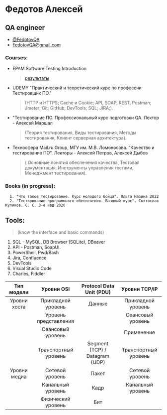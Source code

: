# Федотов Алексей
## QA engineer

- [@FedotovQA](https://t.me/FedotovQA)
- [FedotovQA@gmail.com](mailto:FedotovQA@gmail.com)

### Courses:
- EPAM Software Testing Introduction
  > [результаты](https://github.com/FedotovQA/Portfolio/blob/main/Opera%20Снимок_2023-03-21_153342_elearn.epam.com.png)

- UDEMY "Практический и теоретический курс по профессии Тестировщик ПО." 
  > (НТТР и HTTPS; Cache и Cookie; API, SOAP, REST, Postman; Jmeter; Git; GitHub; DevTools; SQL; JIRA;).

- "Тестирование ПО. Профессиональный курс подготовки QA. Лектор - Алексей Маршал
  > (Теория тестирования, Виды тестирования, Методы тестирования, Клиент серверная архитектура).

- Техносфера Mail.ru Group, МГУ им. М.В. Ломоносова. "Качество и тестирование ПО". Лекторы - Алексей Петров, Алексей Дыбов
  > ( Основные понятия обеспечения качества, Тестовая документация, Инструменты управления тестами, Менеджмент тестирования).

### Books (in progress):
```
  1. "Что такое тестирование. Курс молодого бойца". Ольга Назина 2022
  2. "Тестирование программного обеспечения. Базовый курс". Святослав Куликов. С. С. 3-е изд 2020
```
 
 ## Tools:
> (know the interface and basic commands)

1. SQL - MySQL, DB Browser (SQLite), DBeaver
2. API - Postman, SoapUI.
3. PowerShell, Pwd/Bash
4. Jira, Confluence
5. DevTools
6. Visual Studio Code
7. Charles, Fiddler



|  Тип модели  |       Уровни OSI      |    Protocol Data Unit (PDU)    |     Уровни TCP/IP    |
|:------------:|:---------------------:|:------------------------------:|:--------------------:|
| Уровни хоста |   Прикладной уровень  |             Данные             |  Прикладной уровень  |
|              | Уровень представления |                                |   Сеансовый уровень  |
|              |   Сеансовый уровень   |                                |      Применение      |
|              |  Транспортный уровень | Segment (TCP) / Datagram (UDP) | Транспортный уровень |
| Уровни медиа |    Сетевой уровень    |              Пакет             |    Сетевой уровень   |
|              |   Канальный уровень   |              Кадр              |   Канальный уровень  |
|              |   Физический уровень  |               Бит              |                      |
